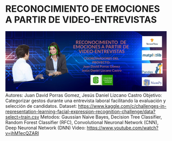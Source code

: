 # RECONOCIMIENTO DE EMOCIONES A PARTIR DE VIDEO-ENTREVISTAS
![Alt text](/Banner/BannerIA.jpeg)
Autores: Juan David Porras Gomez, Jesús Daniel Lizcano Castro
Objetivo: Categorizar gestos durante una entrevista laboral facilitando la evaluación y selección de candidatos.
Dataset: https://www.kaggle.com/c/challenges-in-representation-learning-facial-expression-recognition-challenge/data?select=train.csv
Metodos: Gaussian Naive Bayes, Decision Tree Classifier, Random Forest Classifier (RFC), Convolutional Neuronal Network (CNN), Deep Neuronal Network (DNN)
Video: https://www.youtube.com/watch?v=jhM1ecQZARI

